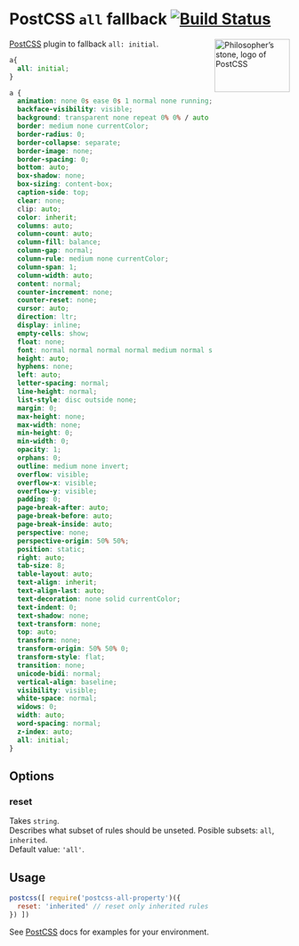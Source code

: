 # PostCSS `all` fallback  [![Build Status][ci-img]][ci]

<img align="right" width="135" height="95"
     title="Philosopher’s stone, logo of PostCSS"
     src="http://postcss.github.io/postcss/logo-leftp.png">

[PostCSS] plugin to fallback `all: initial`.

[PostCSS]: https://github.com/postcss/postcss
[ci-img]:  https://travis-ci.org/maximkoretskiy/postcss-all-property.svg
[ci]:      https://travis-ci.org/maximkoretskiy/postcss-all-property


```css
a{
  all: initial;
}
```

```css
a {
  animation: none 0s ease 0s 1 normal none running;
  backface-visibility: visible;
  background: transparent none repeat 0% 0% / auto auto padding-box border-box scroll;
  border: medium none currentColor;
  border-radius: 0;
  border-collapse: separate;
  border-image: none;
  border-spacing: 0;
  bottom: auto;
  box-shadow: none;
  box-sizing: content-box;
  caption-side: top;
  clear: none;
  clip: auto;
  color: inherit;
  columns: auto;
  column-count: auto;
  column-fill: balance;
  column-gap: normal;
  column-rule: medium none currentColor;
  column-span: 1;
  column-width: auto;
  content: normal;
  counter-increment: none;
  counter-reset: none;
  cursor: auto;
  direction: ltr;
  display: inline;
  empty-cells: show;
  float: none;
  font: normal normal normal normal medium normal sans-serif;
  height: auto;
  hyphens: none;
  left: auto;
  letter-spacing: normal;
  line-height: normal;
  list-style: disc outside none;
  margin: 0;
  max-height: none;
  max-width: none;
  min-height: 0;
  min-width: 0;
  opacity: 1;
  orphans: 0;
  outline: medium none invert;
  overflow: visible;
  overflow-x: visible;
  overflow-y: visible;
  padding: 0;
  page-break-after: auto;
  page-break-before: auto;
  page-break-inside: auto;
  perspective: none;
  perspective-origin: 50% 50%;
  position: static;
  right: auto;
  tab-size: 8;
  table-layout: auto;
  text-align: inherit;
  text-align-last: auto;
  text-decoration: none solid currentColor;
  text-indent: 0;
  text-shadow: none;
  text-transform: none;
  top: auto;
  transform: none;
  transform-origin: 50% 50% 0;
  transform-style: flat;
  transition: none;
  unicode-bidi: normal;
  vertical-align: baseline;
  visibility: visible;
  white-space: normal;
  widows: 0;
  width: auto;
  word-spacing: normal;
  z-index: auto;
  all: initial;
}
```

## Options

### reset
Takes `string`.  
Describes what subset of rules should be unseted.
Posible subsets: `all`, `inherited`.  
Default value: `'all'`.  

## Usage

```js
postcss([ require('postcss-all-property')({
  reset: 'inherited' // reset only inherited rules
}) ])
```

See [PostCSS] docs for examples for your environment.
